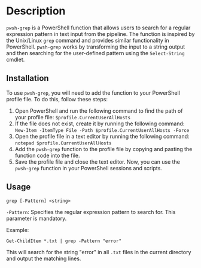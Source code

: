 
# Description

`pwsh-grep` is a PowerShell function that allows users to search for a regular expression pattern in text input from the pipeline. The function is inspired by the Unix/Linux `grep` command and provides similar functionality in PowerShell. `pwsh-grep` works by transforming the input to a string output and then searching for the user-defined pattern using the `Select-String` cmdlet.

## Installation

To use `pwsh-grep`, you will need to add the function to your PowerShell profile file. To do this, follow these steps:

1. Open PowerShell and run the following command to find the path of your profile file:
   `$profile.CurrentUserAllHosts `
2. If the file does not exist, create it by running the following command:
   `New-Item -ItemType File -Path $profile.CurrentUserAllHosts -Force`
3. Open the profile file in a text editor by running the following command:
   `notepad $profile.CurrentUserAllHosts`
4. Add the `pwsh-grep` function to the profile file by copying and pasting the function code into the file.
5. Save the profile file and close the text editor.
   Now, you can use the `pwsh-grep` function in your PowerShell sessions and scripts.

## Usage

`grep [-Pattern] <string>`

`-Pattern`: Specifies the regular expression pattern to search for. This parameter is mandatory.

Example:

`Get-ChildItem *.txt | grep -Pattern "error"`

This will search for the string "error" in all `.txt` files in the current directory and output the matching lines.
